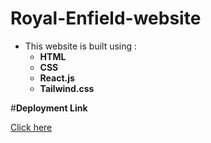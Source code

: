 # Royal-Enfield-website 

 
 
- This website is built using :
    -  **HTML**
    -  **CSS**
    -  **React.js**
    -  **Tailwind.css**


 #**Deployment Link**
 
[Click here](https://strong-sopapillas-fd2f20.netlify.app/)




